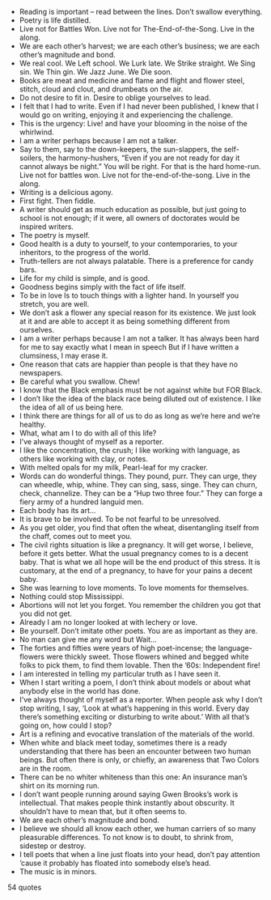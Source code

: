  - Reading is important – read between the lines. Don’t swallow everything.
 - Poetry is life distilled.
 - Live not for Battles Won. Live not for The-End-of-the-Song. Live in the along.
 - We are each other’s harvest; we are each other’s business; we are each other’s magnitude and bond.
 - We real cool. We Left school. We Lurk late. We Strike straight. We Sing sin. We Thin gin. We Jazz June. We Die soon.
 - Books are meat and medicine and flame and flight and flower steel, stitch, cloud and clout, and drumbeats on the air.
 - Do not desire to fit in. Desire to oblige yourselves to lead.
 - I felt that I had to write. Even if I had never been published, I knew that I would go on writing, enjoying it and experiencing the challenge.
 - This is the urgency: Live! and have your blooming in the noise of the whirlwind.
 - I am a writer perhaps because I am not a talker.
 - Say to them, say to the down-keepers, the sun-slappers, the self-soilers, the harmony-hushers, “Even if you are not ready for day it cannot always be night.” You will be right. For that is the hard home-run. Live not for battles won. Live not for the-end-of-the-song. Live in the along.
 - Writing is a delicious agony.
 - First fight. Then fiddle.
 - A writer should get as much education as possible, but just going to school is not enough; if it were, all owners of doctorates would be inspired writers.
 - The poetry is myself.
 - Good health is a duty to yourself, to your contemporaries, to your inheritors, to the progress of the world.
 - Truth-tellers are not always palatable. There is a preference for candy bars.
 - Life for my child is simple, and is good.
 - Goodness begins simply with the fact of life itself.
 - To be in love Is to touch things with a lighter hand. In yourself you stretch, you are well.
 - We don’t ask a flower any special reason for its existence. We just look at it and are able to accept it as being something different from ourselves.
 - I am a writer perhaps because I am not a talker. It has always been hard for me to say exactly what I mean in speech But if I have written a clumsiness, I may erase it.
 - One reason that cats are happier than people is that they have no newspapers.
 - Be careful what you swallow. Chew!
 - I know that the Black emphasis must be not against white but FOR Black.
 - I don’t like the idea of the black race being diluted out of existence. I like the idea of all of us being here.
 - I think there are things for all of us to do as long as we’re here and we’re healthy.
 - What, what am I to do with all of this life?
 - I’ve always thought of myself as a reporter.
 - I like the concentration, the crush; I like working with language, as others like working with clay, or notes.
 - With melted opals for my milk, Pearl-leaf for my cracker.
 - Words can do wonderful things. They pound, purr. They can urge, they can wheedle, whip, whine. They can sing, sass, singe. They can churn, check, channelize. They can be a “Hup two three four.” They can forge a fiery army of a hundred languid men.
 - Each body has its art...
 - It is brave to be involved. To be not fearful to be unresolved.
 - As you get older, you find that often the wheat, disentangling itself from the chaff, comes out to meet you.
 - The civil rights situation is like a pregnancy. It will get worse, I believe, before it gets better. What the usual pregnancy comes to is a decent baby. That is what we all hope will be the end product of this stress. It is customary, at the end of a pregnancy, to have for your pains a decent baby.
 - She was learning to love moments. To love moments for themselves.
 - Nothing could stop Mississippi.
 - Abortions will not let you forget. You remember the children you got that you did not get.
 - Already I am no longer looked at with lechery or love.
 - Be yourself. Don’t imitate other poets. You are as important as they are.
 - No man can give me any word but Wait...
 - The forties and fifties were years of high poet-incense; the language-flowers were thickly sweet. Those flowers whined and begged white folks to pick them, to find them lovable. Then the ’60s: Independent fire!
 - I am interested in telling my particular truth as I have seen it.
 - When I start writing a poem, I don’t think about models or about what anybody else in the world has done.
 - I’ve always thought of myself as a reporter. When people ask why I don’t stop writing, I say, ‘Look at what’s happening in this world. Every day there’s something exciting or disturbing to write about.’ With all that’s going on, how could I stop?
 - Art is a refining and evocative translation of the materials of the world.
 - When white and black meet today, sometimes there is a ready understanding that there has been an encounter between two human beings. But often there is only, or chiefly, an awareness that Two Colors are in the room.
 - There can be no whiter whiteness than this one: An insurance man’s shirt on its morning run.
 - I don’t want people running around saying Gwen Brooks’s work is intellectual. That makes people think instantly about obscurity. It shouldn’t have to mean that, but it often seems to.
 - We are each other’s magnitude and bond.
 - I believe we should all know each other, we human carriers of so many pleasurable differences. To not know is to doubt, to shrink from, sidestep or destroy.
 - I tell poets that when a line just floats into your head, don’t pay attention ’cause it probably has floated into somebody else’s head.
 - The music is in minors.

54 quotes